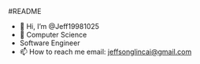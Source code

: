 #README
- 👋 Hi, I’m @Jeff19981025
- 🌱 Computer Science
- Software Engineer
- 📫 How to reach me email: jeffsonglincai@gmail.com

<!---
Jeff19981025/Jeff19981025 is a ✨ special ✨ repository because its `README.md` (this file) appears on your GitHub profile.
You can click the Preview link to take a look at your changes.
--->
